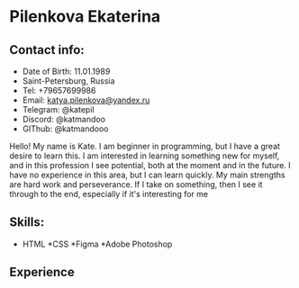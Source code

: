 # **Pilenkova Ekaterina**

## Contact info:
* Date of Birth: 11.01.1989
* Saint-Petersburg, Russia
* Tel: +79657699986 
* Email: katya.pilenkova@yandex.ru
* Telegram: @katepil
* Discord: @katmandoo
* GIThub: @katmandooo


Hello! My name is Kate. I am beginner in programming, but I have a great desire to learn this. I am interested in learning something new for myself, and in this profession I see potential, both at the moment and in the future. I have no experience in this area, but I can learn quickly. My main strengths are hard work and perseverance. If I take on something, then I see it through to the end, especially if it's interesting for me

## Skills:
* HTML
*CSS
*Figma
*Adobe Photoshop

## Experience